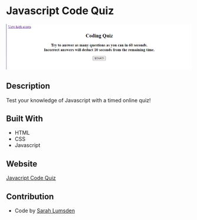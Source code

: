 # Javascript Code Quiz

![Code Quiz](assets/code-quiz-screenshot.png)

## Description
Test your knowledge of Javascript with a timed online quiz!

## Built With
* HTML
* CSS
* Javascript

## Website
[Javacript Code Quiz](https://slumsd01.github.io/code-quiz/)

## Contribution
* Code by [Sarah Lumsden](https://github.com/slumsd01)
